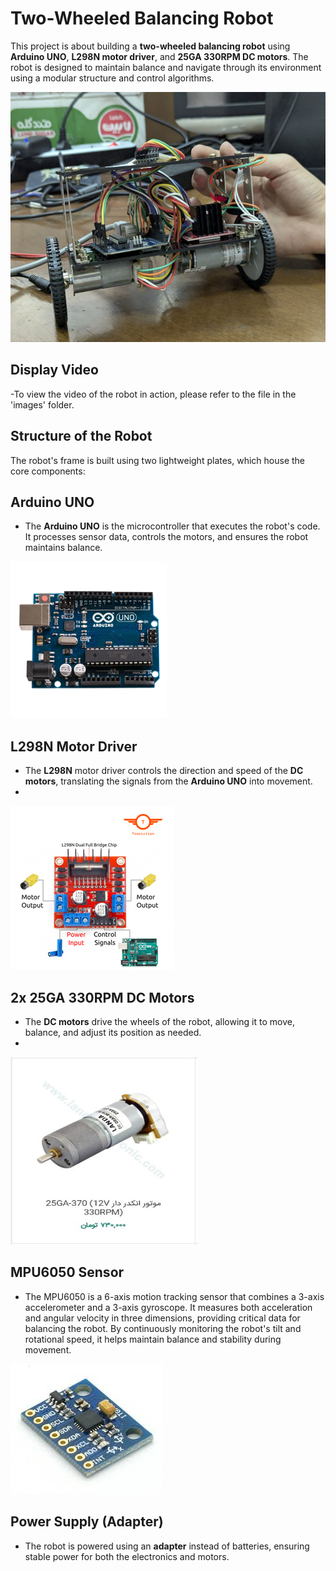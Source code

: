 # Two-Wheeled Balancing Robot

This project is about building a **two-wheeled balancing robot** using **Arduino UNO**, **L298N motor driver**, and **25GA 330RPM DC motors**. The robot is designed to maintain balance and navigate through its environment using a modular structure and control algorithms.

<!-- Display Image -->
<img src="images/Real_robot.jpg" alt="DC Motors" width="700" height="400">

## Display Video
-To view the video of the robot in action, please refer to the file in the 'images' folder. 
<!-- Display Video -->


## Structure of the Robot
The robot's frame is built using two lightweight plates, which house the core components:

## **Arduino UNO**
- The **Arduino UNO** is the microcontroller that executes the robot's code. It processes sensor data, controls the motors, and ensures the robot maintains balance.
  
![Arduino UNO](images/Arduino_UNO.png)

## **L298N Motor Driver**
- The **L298N** motor driver controls the direction and speed of the **DC motors**, translating the signals from the **Arduino UNO** into movement.
- 
![Motor Driver](images/L298N.png)

## **2x 25GA 330RPM DC Motors**
- The **DC motors** drive the wheels of the robot, allowing it to move, balance, and adjust its position as needed.
- 
<img src="images/photo_۲۰۲۴-۱۲-۲۳_۱۵-۳۸-۲۹.jpg" alt="DC Motors" width="300" height="300">

## MPU6050 Sensor
- The MPU6050 is a 6-axis motion tracking sensor that combines a 3-axis accelerometer and a 3-axis gyroscope. It measures both acceleration and angular velocity in three dimensions, providing critical data for balancing the robot. By continuously monitoring the robot's tilt and rotational speed, it helps maintain balance and stability during movement.
  
![ MPU6050 Sensor](images/mpu.jpg)

## **Power Supply (Adapter)**
- The robot is powered using an **adapter** instead of batteries, ensuring stable power for both the electronics and motors.

